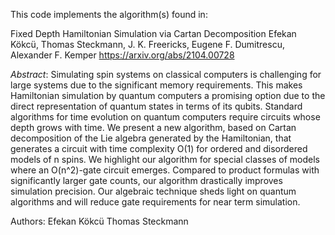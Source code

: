 This code implements the algorithm(s) found in:

Fixed Depth Hamiltonian Simulation via Cartan Decomposition
Efekan Kökcü, Thomas Steckmann, J. K. Freericks, Eugene F. Dumitrescu, Alexander F. Kemper
https://arxiv.org/abs/2104.00728

_Abstract_:
Simulating spin systems on classical computers is challenging for large systems due to the significant memory requirements. This makes Hamiltonian simulation by quantum computers a promising option due to the direct representation of quantum states in terms of its qubits. Standard algorithms for time evolution on quantum computers require circuits whose depth grows with time. We present a new algorithm, based on Cartan decomposition of the Lie algebra generated by the Hamiltonian, that generates a circuit with time complexity O(1) for ordered and disordered models of n spins. We highlight our algorithm for special classes of models where an O(n^2)-gate circuit emerges. Compared to product formulas with significantly larger gate counts, our algorithm drastically improves simulation precision. Our algebraic technique sheds light on quantum algorithms and will reduce gate requirements for near term simulation.

Authors:
  Efekan Kökcü
  Thomas Steckmann
